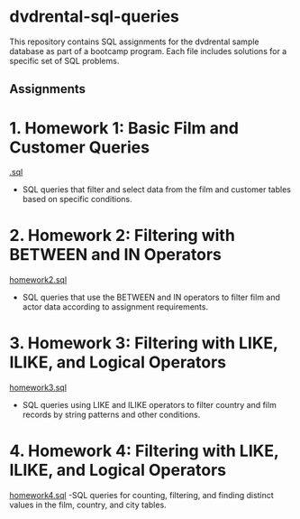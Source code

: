 # dvdrental-sql-queries
This repository contains SQL assignments for the dvdrental sample database as part of a bootcamp program. Each file includes solutions for a specific set of SQL problems.

## Assignments

# 1. Homework 1: Basic Film and Customer Queries
[.sql](./.sql)
- SQL queries that filter and select data from the film and customer tables based on specific conditions.

# 2. Homework 2: Filtering with BETWEEN and IN Operators
[homework2.sql](./homework2.sql)
- SQL queries that use the BETWEEN and IN operators to filter film and actor data according to assignment requirements.

# 3. Homework 3: Filtering with LIKE, ILIKE, and Logical Operators
[homework3.sql](./homework3.sql)
- SQL queries using LIKE and ILIKE operators to filter country and film records by string patterns and other conditions.

# 4. Homework 4: Filtering with LIKE, ILIKE, and Logical Operators
[homework4.sql](./homework4.sql)
-SQL queries for counting, filtering, and finding distinct values in the film, country, and city tables.
